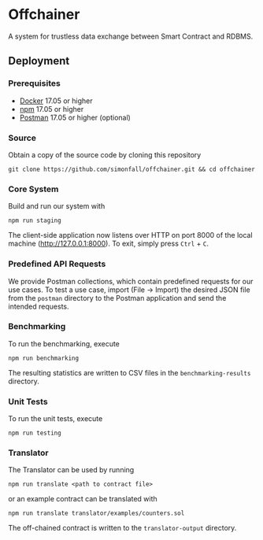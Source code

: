 # Offchainer
A system for trustless data exchange between Smart Contract and RDBMS.

## Deployment
### Prerequisites
- [Docker](https://docs.docker.com/install/) 17.05 or higher
- [npm](https://docs.npmjs.com/getting-started/installing-node) 17.05 or higher
- [Postman](https://www.getpostman.com/apps) 17.05 or higher (optional)

### Source
Obtain a copy of the source code by cloning this repository
```
git clone https://github.com/simonfall/offchainer.git && cd offchainer
```

### Core System
Build and run our system with
```
npm run staging
```
The client-side application now listens over HTTP on port 8000 of the local machine (http://127.0.0.1:8000). To exit, simply press ```Ctrl``` + ```C```.

### Predefined API Requests
We provide Postman collections, which contain predefined requests for our use cases. To test a use case, import (File → Import) the desired JSON file from the ```postman``` directory to the Postman application and send the intended requests.

### Benchmarking
To run the benchmarking, execute
```
npm run benchmarking
```
The resulting statistics are written to CSV files in the ```benchmarking-results``` directory.

### Unit Tests
To run the unit tests, execute
```
npm run testing
```

### Translator
The Translator can be used by running
```
npm run translate <path to contract file>
```
or an example contract can be translated with
```
npm run translate translator/examples/counters.sol
```
The off-chained contract is written to the ```translator-output``` directory.
